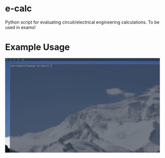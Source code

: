 # e-calc 
Python script for evaluating circuit/electrical engineering calculations. To be used in exams!

# Example Usage

![Example Usage](images/term_recording.gif)
